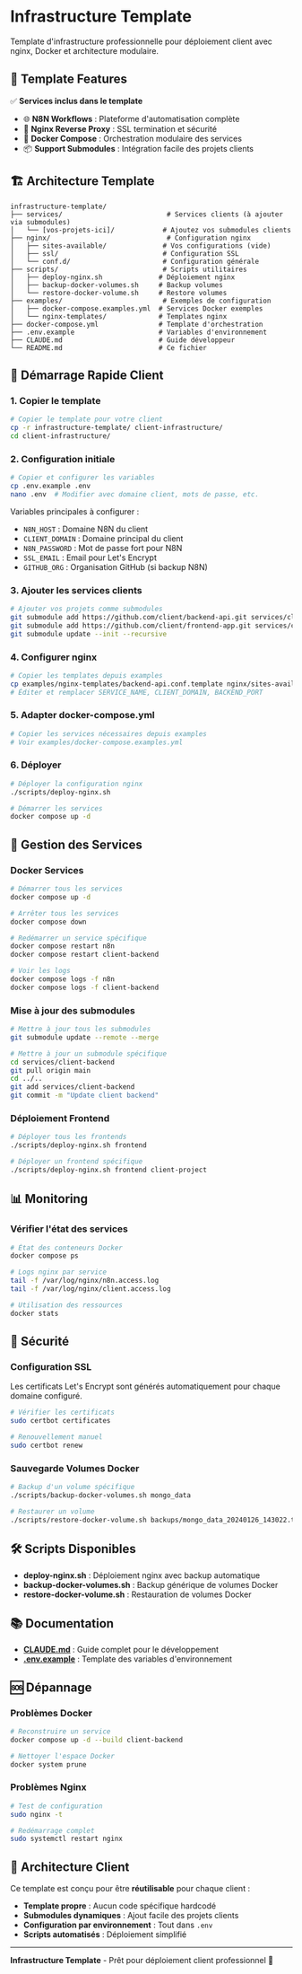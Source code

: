 # Infrastructure Template

Template d'infrastructure professionnelle pour déploiement client avec nginx, Docker et architecture modulaire.

## 🚀 Template Features

✅ **Services inclus dans le template**

- 🌐 **N8N Workflows** : Plateforme d'automatisation complète
- 🔧 **Nginx Reverse Proxy** : SSL termination et sécurité
- 🐳 **Docker Compose** : Orchestration modulaire des services
- 📦 **Support Submodules** : Intégration facile des projets clients

## 🏗️ Architecture Template

```
infrastructure-template/
├── services/                          # Services clients (à ajouter via submodules)
│   └── [vos-projets-ici]/            # Ajoutez vos submodules clients
├── nginx/                             # Configuration nginx
│   ├── sites-available/              # Vos configurations (vide)
│   ├── ssl/                          # Configuration SSL
│   └── conf.d/                       # Configuration générale
├── scripts/                          # Scripts utilitaires
│   ├── deploy-nginx.sh              # Déploiement nginx
│   ├── backup-docker-volumes.sh     # Backup volumes
│   └── restore-docker-volume.sh     # Restore volumes
├── examples/                         # Exemples de configuration
│   ├── docker-compose.examples.yml  # Services Docker exemples
│   └── nginx-templates/             # Templates nginx
├── docker-compose.yml               # Template d'orchestration
├── .env.example                     # Variables d'environnement
├── CLAUDE.md                        # Guide développeur
└── README.md                        # Ce fichier
```

## 🚀 Démarrage Rapide Client

### 1. Copier le template

```bash
# Copier le template pour votre client
cp -r infrastructure-template/ client-infrastructure/
cd client-infrastructure/
```

### 2. Configuration initiale

```bash
# Copier et configurer les variables
cp .env.example .env
nano .env  # Modifier avec domaine client, mots de passe, etc.
```

Variables principales à configurer :
- `N8N_HOST` : Domaine N8N du client
- `CLIENT_DOMAIN` : Domaine principal du client
- `N8N_PASSWORD` : Mot de passe fort pour N8N
- `SSL_EMAIL` : Email pour Let's Encrypt
- `GITHUB_ORG` : Organisation GitHub (si backup N8N)

### 3. Ajouter les services clients

```bash
# Ajouter vos projets comme submodules
git submodule add https://github.com/client/backend-api.git services/client-backend
git submodule add https://github.com/client/frontend-app.git services/client-frontend
git submodule update --init --recursive
```

### 4. Configurer nginx

```bash
# Copier les templates depuis examples
cp examples/nginx-templates/backend-api.conf.template nginx/sites-available/client-api.conf
# Éditer et remplacer SERVICE_NAME, CLIENT_DOMAIN, BACKEND_PORT
```

### 5. Adapter docker-compose.yml

```bash
# Copier les services nécessaires depuis examples
# Voir examples/docker-compose.examples.yml
```

### 6. Déployer

```bash
# Déployer la configuration nginx
./scripts/deploy-nginx.sh

# Démarrer les services
docker compose up -d
```

## 🔧 Gestion des Services

### Docker Services

```bash
# Démarrer tous les services
docker compose up -d

# Arrêter tous les services  
docker compose down

# Redémarrer un service spécifique
docker compose restart n8n
docker compose restart client-backend

# Voir les logs
docker compose logs -f n8n
docker compose logs -f client-backend
```

### Mise à jour des submodules

```bash
# Mettre à jour tous les submodules
git submodule update --remote --merge

# Mettre à jour un submodule spécifique
cd services/client-backend
git pull origin main
cd ../..
git add services/client-backend
git commit -m "Update client backend"
```

### Déploiement Frontend

```bash
# Déployer tous les frontends
./scripts/deploy-nginx.sh frontend

# Déployer un frontend spécifique
./scripts/deploy-nginx.sh frontend client-project
```

## 📊 Monitoring

### Vérifier l'état des services

```bash
# État des conteneurs Docker
docker compose ps

# Logs nginx par service
tail -f /var/log/nginx/n8n.access.log
tail -f /var/log/nginx/client.access.log

# Utilisation des ressources
docker stats
```

## 🔐 Sécurité

### Configuration SSL

Les certificats Let's Encrypt sont générés automatiquement pour chaque domaine configuré.

```bash
# Vérifier les certificats
sudo certbot certificates

# Renouvellement manuel
sudo certbot renew
```

### Sauvegarde Volumes Docker

```bash
# Backup d'un volume spécifique
./scripts/backup-docker-volumes.sh mongo_data

# Restaurer un volume
./scripts/restore-docker-volume.sh backups/mongo_data_20240126_143022.tar.gz mongo_data
```

## 🛠️ Scripts Disponibles

- **deploy-nginx.sh** : Déploiement nginx avec backup automatique
- **backup-docker-volumes.sh** : Backup générique de volumes Docker
- **restore-docker-volume.sh** : Restauration de volumes Docker

## 📚 Documentation

- **[CLAUDE.md](CLAUDE.md)** : Guide complet pour le développement
- **[.env.example](.env.example)** : Template des variables d'environnement

## 🆘 Dépannage

### Problèmes Docker

```bash
# Reconstruire un service
docker compose up -d --build client-backend

# Nettoyer l'espace Docker
docker system prune
```

### Problèmes Nginx

```bash
# Test de configuration
sudo nginx -t

# Redémarrage complet
sudo systemctl restart nginx
```

## 🚀 Architecture Client

Ce template est conçu pour être **réutilisable** pour chaque client :

- **Template propre** : Aucun code spécifique hardcodé
- **Submodules dynamiques** : Ajout facile des projets clients
- **Configuration par environnement** : Tout dans `.env`
- **Scripts automatisés** : Déploiement simplifié

---

**Infrastructure Template** - Prêt pour déploiement client professionnel 🚀